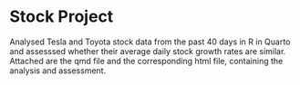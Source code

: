 # Stock Project
Analysed Tesla and Toyota stock data from the past 40 days in R in Quarto and assesssed whether their average daily stock growth rates are similar. Attached are the qmd file and the corresponding html file, containing the analysis and assessment. 
